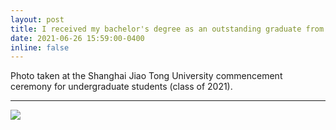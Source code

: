 ```yaml
---
layout: post
title: I received my bachelor's degree as an outstanding graduate from SJTU!
date: 2021-06-26 15:59:00-0400
inline: false
---
```


Photo taken at the Shanghai Jiao Tong University commencement ceremony for undergraduate students (class of 2021).

***

<div class="row mt-3">
    <div class="col-sm mt-3 mt-md-0">
        <img class="img-fluid rounded z-depth-1" src="{{ site.baseurl }}/assets/img/sjtu_commencement.jpg" data-zoomable>
    </div>
</div>
